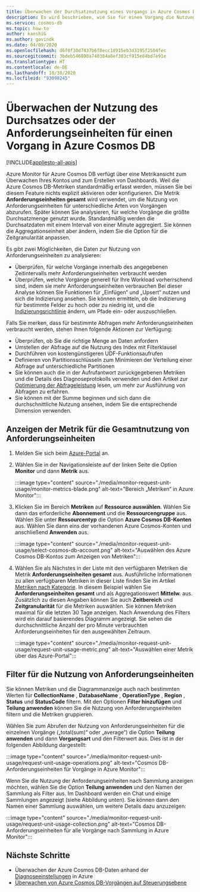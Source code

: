 ```yaml
---
title: Überwachen der Durchsatznutzung eines Vorgangs in Azure Cosmos DB
description: Es wird beschrieben, wie Sie für einen Vorgang die Nutzung des Durchsatzes oder der Anforderungseinheiten in Azure Cosmos DB überwachen. Besitzer eines Azure Cosmos DB-Kontos können so ermitteln, für welche Vorgänge mehr Anforderungseinheiten verbraucht werden.
ms.service: cosmos-db
ms.topic: how-to
author: kanshiG
ms.author: govindk
ms.date: 04/09/2020
ms.openlocfilehash: d6f0f30d7437b6f8ecc1d915eb3d3195f2504fec
ms.sourcegitcommit: 3bdeb546890a740384a8ef383cf915e84bd7e91e
ms.translationtype: HT
ms.contentlocale: de-DE
ms.lasthandoff: 10/30/2020
ms.locfileid: "93098245"
---
```

# <a name="how-to-monitor-throughput-or-request-unit-usage-of-an-operation-in-azure-cosmos-db"></a>Überwachen der Nutzung des Durchsatzes oder der Anforderungseinheiten für einen Vorgang in Azure Cosmos DB
[!INCLUDE[appliesto-all-apis](includes/appliesto-all-apis.md)]

Azure Monitor für Azure Cosmos DB verfügt über eine Metrikansicht zum Überwachen Ihres Kontos und zum Erstellen von Dashboards. Weil die Azure Cosmos DB-Metriken standardmäßig erfasst werden, müssen Sie bei diesem Feature nichts explizit aktivieren oder konfigurieren. Die Metrik **Anforderungseinheiten gesamt** wird verwendet, um die Nutzung von Anforderungseinheiten für unterschiedliche Arten von Vorgängen abzurufen. Später können Sie analysieren, für welche Vorgänge die größte Durchsatzmenge genutzt wurde. Standardmäßig werden die Durchsatzdaten mit einem Intervall von einer Minute aggregiert. Sie können die Aggregationseinheit aber ändern, indem Sie die Option für die Zeitgranularität anpassen.

Es gibt zwei Möglichkeiten, die Daten zur Nutzung von Anforderungseinheiten zu analysieren:

* Überprüfen, für welche Vorgänge innerhalb des angegebenen Zeitintervalls mehr Anforderungseinheiten verbraucht werden
* Überprüfen, welche Vorgänge generell für Ihre Workload vorherrschend sind, indem sie mehr Anforderungseinheiten verbrauchen
Bei dieser Analyse können Sie Funktionen für „Einfügen“ und „Upsert“ nutzen und sich die Indizierung ansehen. Sie können ermitteln, ob die Indizierung für bestimmte Felder zu hoch oder zu niedrig ist, und die [Indizierungsrichtlinie](index-policy.md#include-exclude-paths) ändern, um Pfade ein- oder auszuschließen.

Falls Sie merken, dass für bestimmte Abfragen mehr Anforderungseinheiten verbraucht werden, stehen Ihnen folgende Aktionen zur Verfügung:

* Überprüfen, ob Sie die richtige Menge an Daten anfordern
* Umstellen der Abfrage auf die Nutzung des Index mit Filterklausel
* Durchführen von kostengünstigeren UDF-Funktionsaufrufen
* Definieren von Partitionsschlüsseln zum Minimieren der Verteilung einer Abfrage auf unterschiedliche Partitionen
* Sie können auch die in der Aufrufantwort zurückgegebenen Metriken und die Details des Diagnoseprotokolls verwenden und den Artikel zur [Optimierung der Abfrageleistung](sql-api-query-metrics.md) lesen, um mehr zur Ausführung von Abfragen zu erfahren.
* Sie können mit der Summe beginnen und sich dann die durchschnittliche Nutzung ansehen, indem Sie die entsprechende Dimension verwenden.

## <a name="view-the-total-request-unit-usage-metric"></a>Anzeigen der Metrik für die Gesamtnutzung von Anforderungseinheiten

1. Melden Sie sich beim [Azure-Portal](https://portal.azure.com/) an.

1. Wählen Sie in der Navigationsleiste auf der linken Seite die Option **Monitor** und dann **Metrik** aus.

   :::image type="content" source="./media/monitor-request-unit-usage/monitor-metrics-blade.png" alt-text="Bereich „Metriken“ in Azure Monitor":::

1. Klicken Sie im Bereich **Metriken** auf **Ressource auswählen**. Wählen Sie dann das erforderliche **Abonnement** und die **Ressourcengruppe** aus. Wählen Sie unter **Ressourcentyp** die Option **Azure Cosmos DB-Konten** aus. Wählen Sie dann eins der vorhandenen Azure Cosmos-Konten und anschließend **Anwenden** aus.

   :::image type="content" source="./media/monitor-request-unit-usage/select-cosmos-db-account.png" alt-text="Auswählen des Azure Cosmos DB-Kontos zum Anzeigen von Metriken":::

1. Wählen Sie als Nächstes in der Liste mit den verfügbaren Metriken die Metrik **Anforderungseinheiten gesamt** aus. Ausführliche Informationen zu allen verfügbaren Metriken in dieser Liste finden Sie im Artikel [Metriken nach Kategorie](monitor-cosmos-db-reference.md). In diesem Beispiel wählen Sie **Anforderungseinheiten gesamt** und als Aggregationswert **Mittelw.** aus. Zusätzlich zu diesen Angaben können Sie auch **Zeitbereich** und **Zeitgranularität** für die Metriken auswählen. Sie können Metriken maximal für die letzten 30 Tage anzeigen.  Nach Anwendung des Filters wird ein darauf basierendes Diagramm angezeigt. Sie sehen die durchschnittliche Anzahl der pro Minute verbrauchten Anforderungseinheiten für den ausgewählten Zeitraum.  

   :::image type="content" source="./media/monitor-request-unit-usage/request-unit-usage-metric.png" alt-text="Auswählen einer Metrik über das Azure-Portal":::

## <a name="filters-for-request-unit-usage"></a>Filter für die Nutzung von Anforderungseinheiten

Sie können Metriken und die Diagrammanzeige auch nach bestimmten Werten für **CollectionName** , **DatabaseName** , **OperationType** , **Region** , **Status** und **StatusCode** filtern. Mit den Optionen **Filter hinzufügen** und **Teilung anwenden** können Sie die Nutzung von Anforderungseinheiten filtern und die Metriken gruppieren.

Wählen Sie zum Abrufen der Nutzung von Anforderungseinheiten für die einzelnen Vorgänge („total(sum)“ oder „average“) die Option **Teilung anwenden** und dann **Vorgangsart** und den Filterwert aus. Dies ist in der folgenden Abbildung dargestellt:

   :::image type="content" source="./media/monitor-request-unit-usage/request-unit-usage-operations.png" alt-text="Cosmos DB-Anforderungseinheiten für Vorgänge in Azure Monitor":::

Wenn Sie die Nutzung der Anforderungseinheiten nach Sammlung anzeigen möchten, wählen Sie die Option **Teilung anwenden** und den Namen der Sammlung als Filter aus. Im Dashboard werden ein Chat und einige Sammlungen angezeigt (siehe Abbildung unten). Sie können dann den Namen einer Sammlung auswählen, um weitere Details dazu anzuzeigen:

   :::image type="content" source="./media/monitor-request-unit-usage/request-unit-usage-collection.png" alt-text="Cosmos DB-Anforderungseinheiten für alle Vorgänge nach Sammlung in Azure Monitor":::

## <a name="next-steps"></a>Nächste Schritte

* Überwachen der Azure Cosmos DB-Daten anhand der [Diagnoseeinstellungen](cosmosdb-monitor-resource-logs.md) in Azure
* [Überwachen von Azure Cosmos DB-Vorgängen auf Steuerungsebene](audit-control-plane-logs.md)
